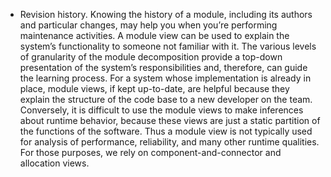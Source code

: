 *  Revision history. Knowing the history of a module, including its authors and particular changes, may help you when you’re performing maintenance activities. A module view can be used to explain the system’s functionality to someone not familiar with it. The various levels of granularity of the module decomposition provide a top-down presentation of the system’s responsibilities and, therefore, can guide the learning process. For a system whose implementation is already in place, module views, if kept up-to-date, are helpful because they explain the structure of the code base to a new developer on the team. Conversely, it is difficult to use the module views to make inferences about runtime behavior, because these views are just a static partition of the functions of the software. Thus a module view is not typically used for analysis of performance, reliability, and many other runtime qualities. For those purposes, we rely on component-and-connector and allocation views.